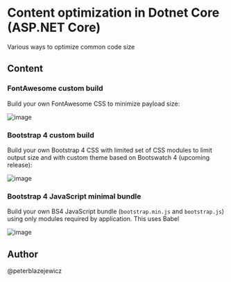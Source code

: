# Content optimization in Dotnet Core (ASP.NET Core)

Various ways to optimize common code size

## Content

### FontAwesome custom build

Build your own FontAwesome CSS to minimize payload size:

![image](https://cloud.githubusercontent.com/assets/14539/25546647/4490be52-2c64-11e7-85f6-3f1fb6b9aae5.png)

### Bootstrap 4 custom build

Build your own Bootstrap 4 CSS with limited set of CSS modules to limit output size
and with custom theme based on Bootswatch 4 (upcoming release):

![image](https://cloud.githubusercontent.com/assets/14539/25548071/f6930ac8-2c6a-11e7-9b44-02d3e9092a76.png)

### Bootstrap 4 JavaScript minimal bundle

Build your own BS4 JavaScript bundle (`bootstrap.min.js` and `bootstrap.js`) using only modules required by application. This uses Babel

![image](https://cloud.githubusercontent.com/assets/14539/25559101/091f0ac8-2d35-11e7-876a-4e49a841e082.png)

## Author

@peterblazejewicz